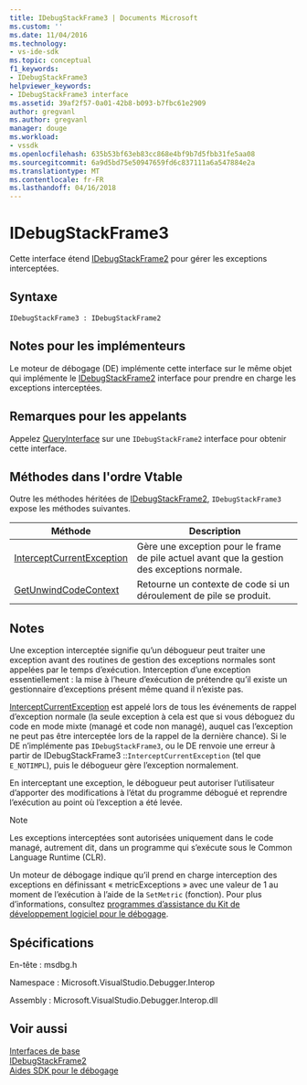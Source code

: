 ```yaml
---
title: IDebugStackFrame3 | Documents Microsoft
ms.custom: ''
ms.date: 11/04/2016
ms.technology:
- vs-ide-sdk
ms.topic: conceptual
f1_keywords:
- IDebugStackFrame3
helpviewer_keywords:
- IDebugStackFrame3 interface
ms.assetid: 39af2f57-0a01-42b8-b093-b7fbc61e2909
author: gregvanl
ms.author: gregvanl
manager: douge
ms.workload:
- vssdk
ms.openlocfilehash: 635b53bf63eb83cc868e4bf9b7d5fbb31fe5aa08
ms.sourcegitcommit: 6a9d5bd75e50947659fd6c837111a6a547884e2a
ms.translationtype: MT
ms.contentlocale: fr-FR
ms.lasthandoff: 04/16/2018
---
```

# <a name="idebugstackframe3"></a>IDebugStackFrame3
Cette interface étend [IDebugStackFrame2](../../../extensibility/debugger/reference/idebugstackframe2.md) pour gérer les exceptions interceptées.  
  
## <a name="syntax"></a>Syntaxe  
  
```  
IDebugStackFrame3 : IDebugStackFrame2  
```  
  
## <a name="notes-for-implementers"></a>Notes pour les implémenteurs  
 Le moteur de débogage (DE) implémente cette interface sur le même objet qui implémente le [IDebugStackFrame2](../../../extensibility/debugger/reference/idebugstackframe2.md) interface pour prendre en charge les exceptions interceptées.  
  
## <a name="notes-for-callers"></a>Remarques pour les appelants  
 Appelez [QueryInterface](/cpp/atl/queryinterface) sur une `IDebugStackFrame2` interface pour obtenir cette interface.  
  
## <a name="methods-in-vtable-order"></a>Méthodes dans l'ordre Vtable  
 Outre les méthodes héritées de [IDebugStackFrame2](../../../extensibility/debugger/reference/idebugstackframe2.md), `IDebugStackFrame3` expose les méthodes suivantes.  
  
|Méthode|Description|  
|------------|-----------------|  
|[InterceptCurrentException](../../../extensibility/debugger/reference/idebugstackframe3-interceptcurrentexception.md)|Gère une exception pour le frame de pile actuel avant que la gestion des exceptions normale.|  
|[GetUnwindCodeContext](../../../extensibility/debugger/reference/idebugstackframe3-getunwindcodecontext.md)|Retourne un contexte de code si un déroulement de pile se produit.|  
  
## <a name="remarks"></a>Notes  
 Une exception interceptée signifie qu’un débogueur peut traiter une exception avant des routines de gestion des exceptions normales sont appelées par le temps d’exécution. Interception d’une exception essentiellement : la mise à l’heure d’exécution de prétendre qu’il existe un gestionnaire d’exceptions présent même quand il n’existe pas.  
  
 [InterceptCurrentException](../../../extensibility/debugger/reference/idebugstackframe3-interceptcurrentexception.md) est appelé lors de tous les événements de rappel d’exception normale (la seule exception à cela est que si vous déboguez du code en mode mixte (managé et code non managé), auquel cas l’exception ne peut pas être interceptée lors de la rappel de la dernière chance). Si le DE n’implémente pas `IDebugStackFrame3`, ou le DE renvoie une erreur à partir de IDebugStackFrame3 ::`InterceptCurrentException` (tel que `E_NOTIMPL`), puis le débogueur gère l’exception normalement.  
  
 En interceptant une exception, le débogueur peut autoriser l’utilisateur d’apporter des modifications à l’état du programme débogué et reprendre l’exécution au point où l’exception a été levée.  
  
> [!NOTE]
>  Les exceptions interceptées sont autorisées uniquement dans le code managé, autrement dit, dans un programme qui s’exécute sous le Common Language Runtime (CLR).  
  
 Un moteur de débogage indique qu’il prend en charge interception des exceptions en définissant « metricExceptions » avec une valeur de 1 au moment de l’exécution à l’aide de la `SetMetric` (fonction). Pour plus d’informations, consultez [programmes d’assistance du Kit de développement logiciel pour le débogage](../../../extensibility/debugger/reference/sdk-helpers-for-debugging.md).  
  
## <a name="requirements"></a>Spécifications  
 En-tête : msdbg.h  
  
 Namespace : Microsoft.VisualStudio.Debugger.Interop  
  
 Assembly : Microsoft.VisualStudio.Debugger.Interop.dll  
  
## <a name="see-also"></a>Voir aussi  
 [Interfaces de base](../../../extensibility/debugger/reference/core-interfaces.md)   
 [IDebugStackFrame2](../../../extensibility/debugger/reference/idebugstackframe2.md)   
 [Aides SDK pour le débogage](../../../extensibility/debugger/reference/sdk-helpers-for-debugging.md)